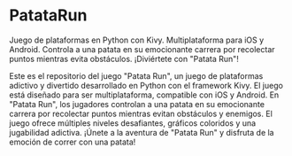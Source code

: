 # PatataRun
Juego de plataformas en Python con Kivy. Multiplataforma para iOS y Android. Controla a una patata en su emocionante carrera por recolectar puntos mientras evita obstáculos. ¡Diviértete con "Patata Run"!

Este es el repositorio del juego "Patata Run", un juego de plataformas adictivo y divertido desarrollado en Python con el framework Kivy. El juego está diseñado para ser multiplataforma, compatible con iOS y Android. En "Patata Run", los jugadores controlan a una patata en su emocionante carrera por recolectar puntos mientras evitan obstáculos y enemigos. El juego ofrece múltiples niveles desafiantes, gráficos coloridos y una jugabilidad adictiva. ¡Únete a la aventura de "Patata Run" y disfruta de la emoción de correr con una patata!

